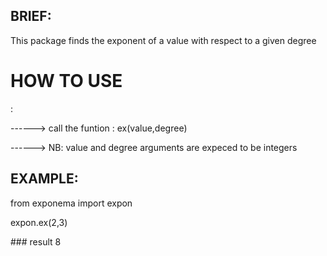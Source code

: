 <h2>BRIEF:</h2>
<p>This package finds the exponent of a value with respect to a given degree</p>

<h1>HOW TO USE </h1>:
<p>------> call the funtion : ex(value,degree)</p>
<p>------> NB: value and degree arguments are expeced to be integers</p>

<h2>EXAMPLE:</h2>
<p>from exponema import expon</p>
<p>expon.ex(2,3)</p>
<p>### result 8 </p>
